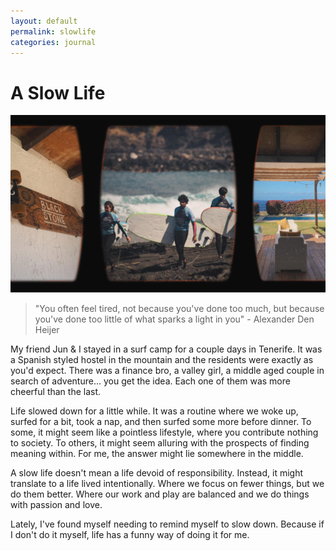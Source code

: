 ```yaml
---
layout: default
permalink: slowlife
categories: journal
---
```


# A Slow Life

![tenerife-cover](/assets/tenerife-cover.png)

> "You often feel tired, not because you've done too much, but because you've done too little of what sparks a light in you" - Alexander Den Heijer

My friend Jun & I stayed in a surf camp for a couple days in Tenerife.
It was a Spanish styled hostel in the mountain and the residents were exactly as you'd expect.
There was a finance bro, a valley girl, a middle aged couple in search of adventure... you get the idea.
Each one of them was more cheerful than the last.

Life slowed down for a little while.
It was a routine where we woke up, surfed for a bit, took a nap, and then surfed some more before dinner.
To some, it might seem like a pointless lifestyle, where you contribute nothing to society.
To others, it might seem alluring with the prospects of finding meaning within.
For me, the answer might lie somewhere in the middle.

A slow life doesn't mean a life devoid of responsibility. 
Instead, it might translate to a life lived intentionally.
Where we focus on fewer things, but we do them better.
Where our work and play are balanced and we do things with passion and love.

Lately, I've found myself needing to remind myself to slow down.
Because if I don't do it myself, life has a funny way of doing it for me.
